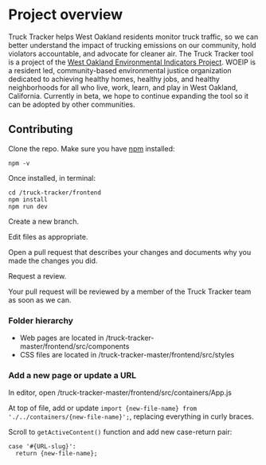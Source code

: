 # Project overview
Truck Tracker helps West Oakland residents monitor truck traffic, so we can better understand the impact of trucking emissions on our community, hold violators accountable, and advocate for cleaner air. The Truck Tracker tool is a project of the [West Oakland Environmental Indicators Project](https://woeip.org). WOEIP is a resident led, community-based environmental justice organization dedicated to achieving healthy homes, healthy jobs, and healthy neighborhoods for all who live, work, learn, and play in West Oakland, California. Currently in beta, we hope to continue expanding the tool so it can be adopted by other communities.

## Contributing

Clone the repo. Make sure you have [npm](https://www.npmjs.com/get-npm) installed:

```
npm -v
```

Once installed, in terminal:

```
cd /truck-tracker/frontend
npm install
npm run dev
```

Create a new branch.

Edit files as appropriate.

Open a pull request that describes your changes and documents why you made the changes you did.

Request a review.

Your pull request will be reviewed by a member of the Truck Tracker team as soon as we can.

### Folder hierarchy

- Web pages are located in /truck-tracker-master/frontend/src/components
- CSS files are located in /truck-tracker-master/frontend/src/styles


### Add a new page or update a URL

In editor, open /truck-tracker-master/frontend/src/containers/App.js

At top of file, add or update `import {new-file-name} from './../containers/{new-file-name}';`, replacing everything in curly braces.

Scroll to `getActiveContent()` function and add new case-return pair:

```
case '#{URL-slug}':
  return {new-file-name};
```
